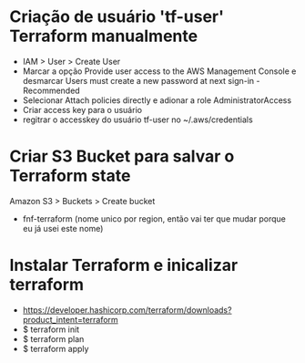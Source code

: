 # Criação de usuário 'tf-user' Terraform manualmente
- IAM > User > Create User
- Marcar a opção Provide user access to the AWS Management Console  e desmarcar Users must create a new password at next sign-in - Recommended
- Selecionar Attach policies directly e adionar a role AdministratorAccess
- Criar access key para o usuário
- regitrar o accesskey do usuário tf-user no ~/.aws/credentials

# Criar S3 Bucket para salvar o Terraform state
Amazon S3 > Buckets > Create bucket
- fnf-terraform (nome unico por region, então vai ter que mudar porque eu já usei este nome)

# Instalar Terraform e inicalizar terraform
- https://developer.hashicorp.com/terraform/downloads?product_intent=terraform
- $ terraform init
- $ terraform plan
- $ terraform apply